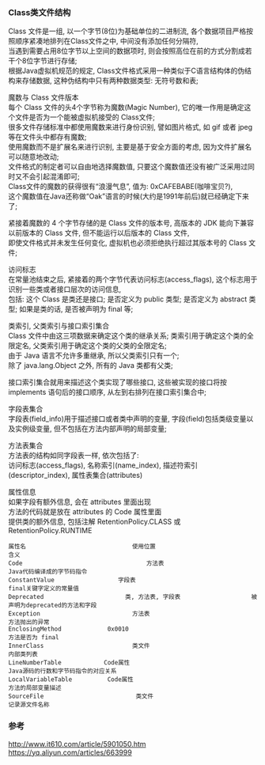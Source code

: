 ### Class类文件结构  
Class 文件是一组, 以一个字节(8位)为基础单位的二进制流, 各个数据项目严格按照顺序紧凑地排列在Class文件之中, 中间没有添加任何分隔符,   
当遇到需要占用8位字节以上空间的数据项时, 则会按照高位在前的方式分割成若干个8位字节进行存储;  
根据Java虚拟机规范的规定, Class文件格式采用一种类似于C语言结构体的伪结构来存储数据, 这种伪结构中只有两种数据类型: 无符号数和表;   

魔数与 Class 文件版本  
每个 Class 文件的头4个字节称为魔数(Magic Number), 它的唯一作用是确定这个文件是否为一个能被虚拟机接受的 Class文件;   
很多文件存储标准中都使用魔数来进行身份识别, 譬如图片格式, 如 gif 或者 jpeg 等在文件头中都存有魔数;   
使用魔数而不是扩展名来进行识别, 主要是基于安全方面的考虑, 因为文件扩展名可以随意地改动;  
文件格式的制定者可以自由地选择魔数值, 只要这个魔数值还没有被广泛采用过同时又不会引起混淆即可;   
Class文件的魔数的获得很有“浪漫气息”, 值为: 0xCAFEBABE(咖啡宝贝?),   
这个魔数值在Java还称做“Oak”语言的时候(大约是1991年前后)就已经确定下来了;  
 
紧接着魔数的 4 个字节存储的是 Class 文件的版本号,  高版本的 JDK 能向下兼容以前版本的 Class 文件, 但不能运行以后版本的 Class 文件,   
即使文件格式并未发生任何变化, 虚拟机也必须拒绝执行超过其版本号的 Class 文件;  

访问标志  
在常量池结束之后, 紧接着的两个字节代表访问标志(access_flags), 这个标志用于识别一些类或者接口层次的访问信息,   
包括: 这个 Class 是类还是接口; 是否定义为 public 类型; 是否定义为 abstract 类型; 如果是类的话, 是否被声明为 final 等;  
 
类索引,  父类索引与接口索引集合  
Class 文件中由这三项数据来确定这个类的继承关系; 类索引用于确定这个类的全限定名, 父类索引用于确定这个类的父类的全限定名;   
由于 Java 语言不允许多重继承, 所以父类索引只有一个;   
除了 java.lang.Object 之外, 所有的 Java 类都有父类;   

接口索引集合就用来描述这个类实现了哪些接口, 这些被实现的接口将按 implements 语句后的接口顺序, 从左到右排列在接口索引集合中;  

字段表集合  
字段表(field_info)用于描述接口或者类中声明的变量, 字段(field)包括类级变量以及实例级变量, 但不包括在方法内部声明的局部变量;   

方法表集合  
方法表的结构如同字段表一样, 依次包括了:   
访问标志(access_flags),  名称索引(name_index),  描述符索引(descriptor_index),  属性表集合(attributes)  

属性信息  
如果字段有额外信息, 会在 attributes 里面出现  
方法的代码就是放在 attributes 的 Code 属性里面  
提供类的额外信息, 包括注解 RetentionPolicy.CLASS 或 RetentionPolicy.RUNTIME  
```
属性名                              使用位置                                              含义     
Code                                   方法表                                        Java代码编译成的字节码指令  
ConstantValue                  字段表                                        final关键字定义的常量值   
Deprecated                       类, 方法表, 字段表                    被声明为deprecated的方法和字段  
Exception                          方法表                                        方法抛出的异常  
EnclosingMethod             0x0010                                        方法是否为 final  
InnerClass                         类文件                                         内部类列表  
LineNumberTable            Code属性                                   Java源码的行数和字节码指令的对应关系  
LocalVariableTable          Code属性                                   方法的局部变量描述  
SourceFile                          类文件                                        记录源文件名称  
```

### 参考  
http://www.it610.com/article/5901050.htm  
https://yq.aliyun.com/articles/663999  




